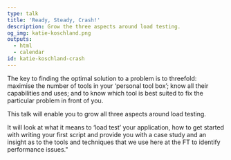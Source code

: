 ```yaml
---
type: talk
title: 'Ready, Steady, Crash!'
description: Grow the three aspects around load testing.
og_img: katie-koschland.png
outputs:
  - html
  - calendar
id: katie-koschland-crash
---
```


The key to finding the optimal solution to a problem is to threefold: maximise the number of tools in your ‘personal tool box’; know all their capabilities and uses; and to know which tool is best suited to fix the particular problem in front of you.

This talk will enable you to grow all three aspects around load testing.

It will look at what it means to ‘load test’ your application, how to get started with writing your first script and provide you with a case study and an insight as to the tools and techniques that we use here at the FT to identify performance issues."

